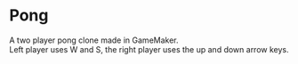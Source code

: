 # Pong
A two player pong clone made in GameMaker.<br>
Left player uses W and S, the right player uses the up and down arrow keys.
